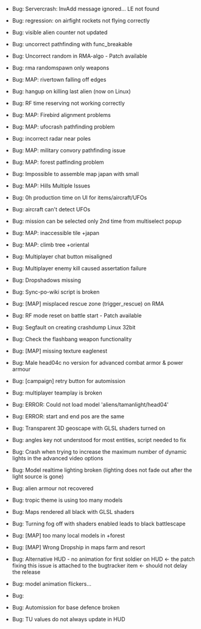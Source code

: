 - Bug: Servercrash: InvAdd message ignored... LE not found

- Bug: regression: on airfight rockets not flying correctly

- Bug: visible alien counter not updated

- Bug: uncorrect pathfinding with func_breakable

- Bug: Uncorrect random in RMA-algo - Patch available

- Bug: rma randomspawn only weapons

- Bug: MAP: rivertown falling off edges

- Bug: hangup on killing last alien (now on Linux)

- Bug: RF time reserving not working correctly

- Bug: MAP: Firebird alignment problems

- Bug: MAP: ufocrash pathfinding problem

- Bug: incorrect radar near poles

- Bug: MAP: military convory pathfinding issue

- Bug: MAP: forest patfinding problem

- Bug: Impossible to assemble map japan with small

- Bug: MAP: Hills Multiple Issues

- Bug: 0h production time on UI for items/aircraft/UFOs

- Bug: aircraft can't detect UFOs

- Bug: mission can be selected only 2nd time from multiselect popup

- Bug: MAP: inaccessible tile +japan

- Bug: MAP: climb tree +oriental

- Bug: Multiplayer chat button misaligned

- Bug: Multiplayer enemy kill caused assertation failure

- Bug: Dropshadows missing

- Bug: Sync-po-wiki script is broken

- Bug: \[MAP\] misplaced rescue zone (trigger_rescue) on RMA

- Bug: RF mode reset on battle start - Patch available

- Bug: Segfault on creating crashdump Linux 32bit

- Bug: Check the flashbang weapon functionality

- Bug: \[MAP\] missing texture eaglenest

- Bug: Male head04c no version for advanced combat armor & power armour

- Bug: \[campaign\] retry button for automission

- Bug: multiplayer teamplay is broken

- Bug: ERROR: Could not load model 'aliens/tamanlight/head04'

- Bug: ERROR: start and end pos are the same

- Bug: Transparent 3D geoscape with GLSL shaders turned on

- Bug: angles key not understood for most entities, script needed to fix

- Bug: Crash when trying to increase the maximum number of dynamic
  lights in the advanced video options

- Bug: Model realtime lighting broken (lighting does not fade out after
  the light source is gone)

- Bug: alien armour not recovered

- Bug: tropic theme is using too many models

- Bug: Maps rendered all black with GLSL shaders

- Bug: Turning fog off with shaders enabled leads to black battlescape

- Bug: \[MAP\] too many local models in +forest

- Bug: \[MAP\] Wrong Dropship in maps farm and resort

- Bug: Alternative HUD - no animation for first soldier on HUD \<- the
  patch fixing this issue is attached to the bugtracker item \<- should
  not delay the release

- Bug: model animation flickers...

- Bug:

- Bug: Automission for base defence broken

- Bug: TU values do not always update in HUD